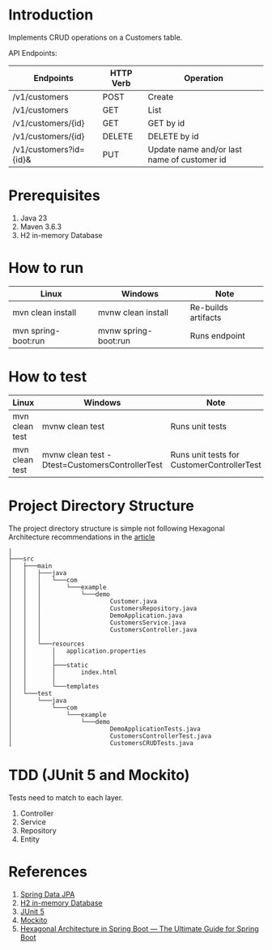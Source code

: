 # Introduction

Implements CRUD operations on a Customers table.

API Endpoints:

| Endpoints              | HTTP Verb | Operation                                   |
|------------------------|-----------|---------------------------------------------|
| /v1/customers          | POST      | Create                                      |
| /v1/customers          | GET       | List                                        |
| /v1/customers/{id}     | GET       | GET by id                                   |
| /v1/customers/{id}     | DELETE    | DELETE by id                                |
| /v1/customers?id={id}& | PUT       | Update name and/or last name of customer id |

# Prerequisites
1. Java 23
2. Maven 3.6.3
3. H2 in-memory Database

# How to run
| Linux | Windows              | Note                |
|-------|----------------------|---------------------|
 | mvn clean install | mvnw clean install   | Re-builds artifacts |
 | mvn spring-boot:run | mvnw spring-boot:run | Runs endpoint       |

# How to test
| Linux | Windows                                        | Note                |
|-------|------------------------------------------------|---------------------|
 | mvn clean test | mvnw clean test                                | Runs unit tests     |
 | mvn clean test | mvnw clean test -Dtest=CustomersControllerTest | Runs unit tests for CustomerControllerTest |


# Project Directory Structure
The project directory structure is simple not following Hexagonal Architecture 
recommendations in the 
[article](https://medium.com/@bytecoders/hexagonal-architecture-in-spring-boot-the-ultimate-guide-for-spring-boot-f39ba348fd96)

```text
│
├───src
│   ├───main
│   │   ├───java
│   │   │   └───com
│   │   │       └───example
│   │   │           └───demo
│   │   │                   Customer.java
│   │   │                   CustomersRepository.java
│   │   │                   DemoApplication.java
│   │   │                   CustomersService.java
│   │   │                   CustomersController.java
│   │   │
│   │   └───resources
│   │       │   application.properties
│   │       │
│   │       ├───static
│   │       │       index.html
│   │       │
│   │       └───templates
│   └───test
│       └───java
│           └───com
│               └───example
│                   └───demo
│                           DemoApplicationTests.java
│                           CustomersControllerTest.java
│                           CustomersCRUDTests.java
```

# TDD (JUnit 5 and Mockito)
Tests need to match to each layer.
1. Controller
1. Service
1. Repository
1. Entity

# References
1. [Spring Data JPA](https://spring.io/projects/spring-data-jpa)
1. [H2 in-memory Database](https://www.h2database.com/)
1. [JUnit 5](https://junit.org/junit5/)
1. [Mockito](https://site.mockito.org/)
1. [Hexagonal Architecture in Spring Boot — The Ultimate Guide for Spring Boot](https://medium.com/@bytecoders/hexagonal-architecture-in-spring-boot-the-ultimate-guide-for-spring-boot-f39ba348fd96)